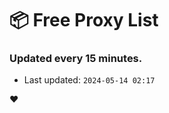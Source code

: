 # :package: Free Proxy List
### Updated every 15 minutes.

- Last updated: `2024-05-14 02:17`

:heart:
